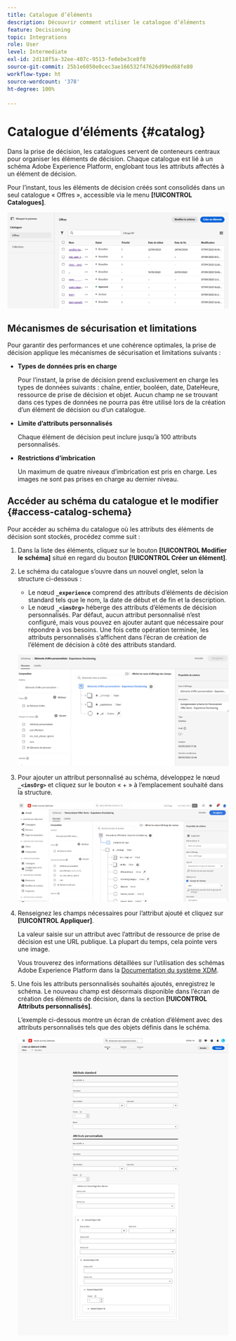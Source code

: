 ```yaml
---
title: Catalogue d’éléments
description: Découvrir comment utiliser le catalogue d’éléments
feature: Decisioning
topic: Integrations
role: User
level: Intermediate
exl-id: 2d118f5a-32ee-407c-9513-fe0ebe3ce8f0
source-git-commit: 25b1e6050e0cec3ae166532f47626d99ed68fe80
workflow-type: ht
source-wordcount: '378'
ht-degree: 100%

---
```


# Catalogue d’éléments {#catalog}

Dans la prise de décision, les catalogues servent de conteneurs centraux pour organiser les éléments de décision. Chaque catalogue est lié à un schéma Adobe Experience Platform, englobant tous les attributs affectés à un élément de décision.

Pour l’instant, tous les éléments de décision créés sont consolidés dans un seul catalogue « Offres », accessible via le menu **[!UICONTROL Catalogues]**.

![](assets/catalogs-list.png)

## Mécanismes de sécurisation et limitations

Pour garantir des performances et une cohérence optimales, la prise de décision applique les mécanismes de sécurisation et limitations suivants :

* **Types de données pris en charge**

  Pour l’instant, la prise de décision prend exclusivement en charge les types de données suivants : chaîne, entier, booléen, date, DateHeure, ressource de prise de décision et objet. Aucun champ ne se trouvant dans ces types de données ne pourra pas être utilisé lors de la création d’un élément de décision ou d’un catalogue.


* **Limite d’attributs personnalisés**

  Chaque élément de décision peut inclure jusqu’à 100 attributs personnalisés.

* **Restrictions d’imbrication**

  Un maximum de quatre niveaux d’imbrication est pris en charge. Les images ne sont pas prises en charge au dernier niveau.

## Accéder au schéma du catalogue et le modifier {#access-catalog-schema}

Pour accéder au schéma du catalogue où les attributs des éléments de décision sont stockés, procédez comme suit :

1. Dans la liste des éléments, cliquez sur le bouton **[!UICONTROL Modifier le schéma]** situé en regard du bouton **[!UICONTROL Créer un élément]**.

1. Le schéma du catalogue s’ouvre dans un nouvel onglet, selon la structure ci-dessous :

   * Le nœud **`_experience`** comprend des attributs d’éléments de décision standard tels que le nom, la date de début et de fin et la description.
   * Le nœud **`_<imsOrg>`** héberge des attributs d’éléments de décision personnalisés. Par défaut, aucun attribut personnalisé n’est configuré, mais vous pouvez en ajouter autant que nécessaire pour répondre à vos besoins. Une fois cette opération terminée, les attributs personnalisés s’affichent dans l’écran de création de l’élément de décision à côté des attributs standard.

   ![](assets/catalogs-schema.png)

1. Pour ajouter un attribut personnalisé au schéma, développez le nœud **`_<imsOrg>`** et cliquez sur le bouton « + » à l’emplacement souhaité dans la structure.

   ![](assets/catalogs-add.png)

1. Renseignez les champs nécessaires pour l’attribut ajouté et cliquez sur **[!UICONTROL Appliquer]**.

   La valeur saisie sur un attribut avec l’attribut de ressource de prise de décision est une URL publique. La plupart du temps, cela pointe vers une image.

   Vous trouverez des informations détaillées sur l’utilisation des schémas Adobe Experience Platform dans la [Documentation du système XDM](https://experienceleague.adobe.com/docs/experience-platform/xdm/ui/overview.html?lang=fr).

1. Une fois les attributs personnalisés souhaités ajoutés, enregistrez le schéma. Le nouveau champ est désormais disponible dans l’écran de création des éléments de décision, dans la section **[!UICONTROL Attributs personnalisés]**.


   L’exemple ci-dessous montre un écran de création d’élément avec des attributs personnalisés tels que des objets définis dans le schéma.

   ![](assets/custom-attributes.png)

